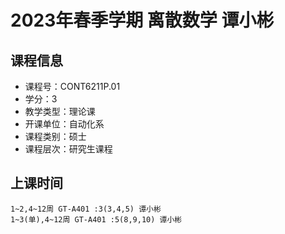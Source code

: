 # 2023年春季学期 离散数学 谭小彬






## 课程信息

- 课程号：CONT6211P.01
- 学分：3
- 教学类型：理论课
- 开课单位：自动化系
- 课程类别：硕士
- 课程层次：研究生课程

## 上课时间

```
1~2,4~12周 GT-A401 :3(3,4,5) 谭小彬
1~3(单),4~12周 GT-A401 :5(8,9,10) 谭小彬
```

